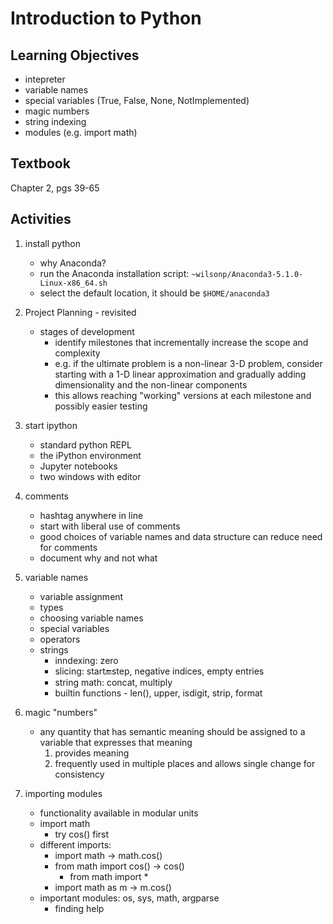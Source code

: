 # Introduction to Python

## Learning Objectives

* intepreter
* variable names
* special variables (True, False, None, NotImplemented)
* magic numbers
* string indexing 
* modules (e.g. import math)

## Textbook

Chapter 2, pgs 39-65

## Activities

1. install python
   * why Anaconda?
   * run the Anaconda installation script: `~wilsonp/Anaconda3-5.1.0-Linux-x86_64.sh`
   * select the default location, it should be `$HOME/anaconda3`

1. Project Planning - revisited
   * stages of development
     * identify milestones that incrementally increase the scope and complexity
     * e.g. if the ultimate problem is a non-linear 3-D problem, consider
       starting with a 1-D linear approximation and gradually adding
       dimensionality and the non-linear components
     * this allows reaching "working" versions at each milestone and possibly
       easier testing

1. start ipython
   * standard python REPL
   * the iPython environment
   * Jupyter notebooks
   * two windows with editor

1. comments
   * hashtag anywhere in line
   * start with liberal use of comments
   * good choices of variable names and data structure can reduce need for comments
   * document why and not what

1. variable names
   * variable assignment
   * types
   * choosing variable names
   * special variables
   * operators
   * strings
     * inndexing: zero
     * slicing: start:end:step, negative indices, empty entries
     * string math: concat, multiply
     * builtin functions - len(), upper, isdigit, strip, format

1. magic "numbers"
   * any quantity that has semantic meaning should be assigned to a variable
     that expresses that meaning
     1. provides meaning
     1. frequently used in multiple places and allows single change for consistency
     
1. importing modules
   * functionality available in modular units
   * import math
     * try cos() first
   * different imports:
     * import math  -> math.cos()
     * from math import cos()  -> cos()
       * from math import *
     * import math as m -> m.cos()
   * important modules: os, sys, math, argparse
     * finding help
